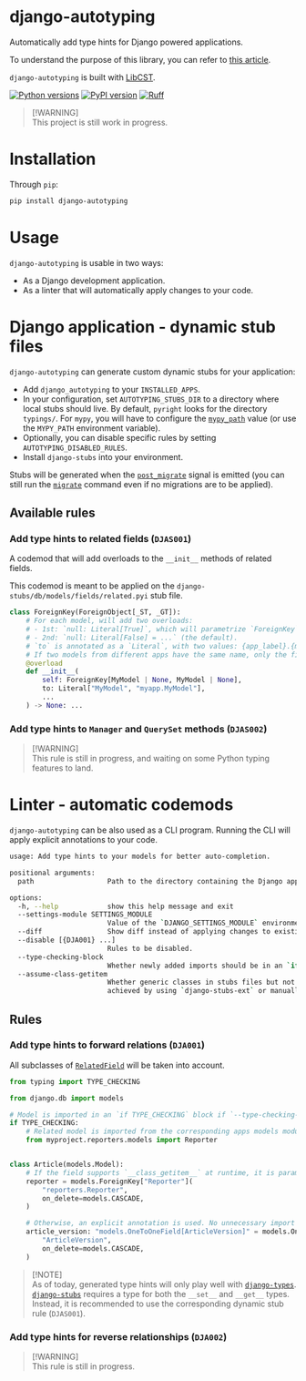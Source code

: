 # django-autotyping

Automatically add type hints for Django powered applications.

To understand the purpose of this library, you can refer to [this article](https://viicos.github.io/posts/an-alternative-to-the-django-mypy-plugin/).

`django-autotyping` is built with [LibCST](https://github.com/Instagram/LibCST/).

[![Python versions](https://img.shields.io/pypi/pyversions/django-autotyping.svg)](https://www.python.org/downloads/)
[![PyPI version](https://img.shields.io/pypi/v/django-autotyping.svg)](https://pypi.org/project/django-autotyping/)
[![Ruff](https://img.shields.io/endpoint?url=https://raw.githubusercontent.com/astral-sh/ruff/main/assets/badge/v2.json)](https://github.com/astral-sh/ruff)

> [!WARNING]\
> This project is still work in progress.

# Installation

Through `pip`:

```sh
pip install django-autotyping
```

# Usage

`django-autotyping` is usable in two ways:
- As a Django development application.
- As a linter that will automatically apply changes to your code.

# Django application - dynamic stub files

`django-autotyping` can generate custom dynamic stubs for your application:
- Add `django_autotyping` to your `INSTALLED_APPS`.
- In your configuration, set `AUTOTYPING_STUBS_DIR` to a directory where local stubs should live. By default, `pyright`
looks for the directory `typings/`. For `mypy`, you will have to configure the [`mypy_path`](https://mypy.readthedocs.io/en/stable/config_file.html#confval-mypy_path) value (or use the `MYPY_PATH` environment variable).
- Optionally, you can disable specific rules by setting `AUTOTYPING_DISABLED_RULES`.
- Install `django-stubs` into your environment.

Stubs will be generated when the [`post_migrate`](https://docs.djangoproject.com/en/dev/ref/signals/#post-migrate) signal is emitted (you can still run the [`migrate`](https://docs.djangoproject.com/en/dev/ref/django-admin/#migrate) command even if no migrations are to be applied).

## Available rules

### Add type hints to related fields (`DJAS001`)

A codemod that will add overloads to the `__init__` methods of related fields.

This codemod is meant to be applied on the `django-stubs/db/models/fields/related.pyi` stub file.

```python
class ForeignKey(ForeignObject[_ST, _GT]):
    # For each model, will add two overloads:
    # - 1st: `null: Literal[True]`, which will parametrize `ForeignKey` get types as `Optional`.
    # - 2nd: `null: Literal[False] = ...` (the default).
    # `to` is annotated as a `Literal`, with two values: {app_label}.{model_name} and {model_name}.
    # If two models from different apps have the same name, only the first form will be available.
    @overload
    def __init__(
        self: ForeignKey[MyModel | None, MyModel | None],
        to: Literal["MyModel", "myapp.MyModel"],
        ...
    ) -> None: ...
```

### Add type hints to `Manager` and `QuerySet` methods (`DJAS002`)

> [!WARNING]\
> This rule is still in progress, and waiting on some Python typing features to land.

# Linter - automatic codemods


`django-autotyping` can be also used as a CLI program. Running the CLI will apply explicit annotations to your code.

```sh
usage: Add type hints to your models for better auto-completion.

positional arguments:
  path                  Path to the directory containing the Django application. This directory should contain your `manage.py` file.

options:
  -h, --help            show this help message and exit
  --settings-module SETTINGS_MODULE
                        Value of the `DJANGO_SETTINGS_MODULE` environment variable (a dotted Python path).
  --diff                Show diff instead of applying changes to existing files.
  --disable [{DJA001} ...]
                        Rules to be disabled.
  --type-checking-block
                        Whether newly added imports should be in an `if TYPE_CHECKING` block (avoids circular imports).
  --assume-class-getitem
                        Whether generic classes in stubs files but not at runtime should be assumed to have a `__class_getitem__` method. This can be
                        achieved by using `django-stubs-ext` or manually.
```

## Rules

### Add type hints to forward relations (`DJA001`)

All subclasses of [`RelatedField`](https://github.com/django/django/blob/0ee2b8c326d47387bacb713a3ab369fa9a7a22ee/django/db/models/fields/related.py#L91) will be taken into account.

```python
from typing import TYPE_CHECKING

from django.db import models

# Model is imported in an `if TYPE_CHECKING` block if `--type-checking-block` is used.
if TYPE_CHECKING:
    # Related model is imported from the corresponding apps models module:
    from myproject.reporters.models import Reporter


class Article(models.Model):
    # If the field supports `__class_getitem__` at runtime, it is parametrized directly:
    reporter = models.ForeignKey["Reporter"](
        "reporters.Reporter",
        on_delete=models.CASCADE,
    )

    # Otherwise, an explicit annotation is used. No unnecessary import if model is in the same file.
    article_version: "models.OneToOneField[ArticleVersion]" = models.OneToOneField(
        "ArticleVersion",
        on_delete=models.CASCADE,
    )
```

> [!NOTE]\
> As of today, generated type hints will only play well with [`django-types`](https://github.com/sbdchd/django-types). [`django-stubs`](https://github.com/typeddjango/django-stubs) requires a type for both the `__set__` and `__get__` types.
> Instead, it is recommended to use the corresponding dynamic stub rule (`DJAS001`).

### Add type hints for reverse relationships (`DJA002`)

> [!WARNING]\
> This rule is still in progress.
